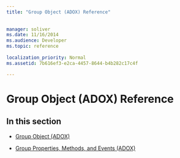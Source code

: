 ```yaml
---
title: "Group Object (ADOX) Reference"
 
 
manager: soliver
ms.date: 11/16/2014
ms.audience: Developer
ms.topic: reference
  
localization_priority: Normal
ms.assetid: 7b616ef3-e2ca-4457-8644-b4b282c17c4f

---
```


# Group Object (ADOX) Reference

## In this section

- [Group Object (ADOX)](group-object-adox.md)
    
- [Group Properties, Methods, and Events (ADOX)](group-properties-methods-and-events-adox.md)
    

